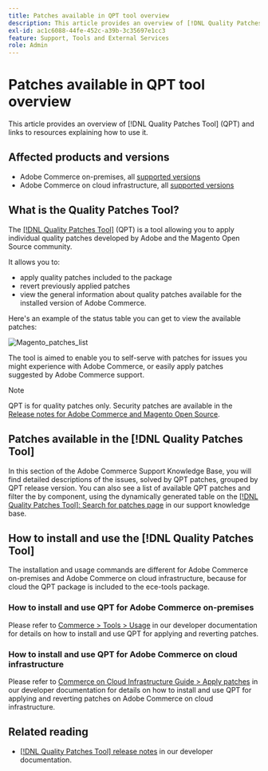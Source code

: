 ```yaml
---
title: Patches available in QPT tool overview
description: This article provides an overview of [!DNL Quality Patches Tool] (QPT) and links to resources explaining how to use it.
exl-id: ac1c6088-44fe-452c-a39b-3c35697e1cc3
feature: Support, Tools and External Services
role: Admin
---
```

# Patches available in QPT tool overview

This article provides an overview of [!DNL Quality Patches Tool] (QPT) and links to resources explaining how to use it.

## Affected products and versions

* Adobe Commerce on-premises, all [supported versions](https://www.adobe.com/content/dam/cc/en/legal/terms/enterprise/pdfs/Adobe-Commerce-Software-Lifecycle-Policy.pdf)
* Adobe Commerce on cloud infrastructure, all [supported versions](https://www.adobe.com/content/dam/cc/en/legal/terms/enterprise/pdfs/Adobe-Commerce-Software-Lifecycle-Policy.pdf)

## What is the Quality Patches Tool?

The [[!DNL Quality Patches Tool]](https://github.com/magento/quality-patches) (QPT) is a tool allowing you to apply individual quality patches developed by Adobe and the Magento Open Source community.

It allows you to:

* apply quality patches included to the package
* revert previously applied patches
* view the general information about quality patches available for the installed version of Adobe Commerce.

Here's an example of the status table you can get to view the available patches:

![Magento_patches_list](assets/status_table.png)

The tool is aimed to enable you to self-serve with patches for issues you might experience with Adobe Commerce, or easily apply patches suggested by Adobe Commerce support.

>[!NOTE]
>
>QPT is for quality patches only. Security patches are available in the [Release notes for Adobe Commerce and Magento Open Source](https://experienceleague.adobe.com/docs/commerce-operations/release/notes/overview.html).

## Patches available in the [!DNL Quality Patches Tool]

In this section of the Adobe Commerce Support Knowledge Base, you will find detailed descriptions of the issues, solved by QPT patches, grouped by QPT release version.
You can also see a list of available QPT patches and filter the by component, using the dynamically generated table on the [[!DNL Quality Patches Tool]: Search for patches page](https://experienceleague.adobe.com/tools/commerce-quality-patches/index.html) in our support knowledge base.

## How to install and use the [!DNL Quality Patches Tool]

The installation and usage commands are different for Adobe Commerce on-premises and Adobe Commerce on cloud infrastructure, because for cloud the QPT package is included to the ece-tools package.

### How to install and use QPT for Adobe Commerce on-premises

Please refer to [Commerce > Tools > Usage](https://experienceleague.adobe.com/docs/commerce-operations/tools/quality-patches-tool/usage.html) in our developer documentation for details on how to install and use QPT for applying and reverting patches.

### How to install and use QPT for Adobe Commerce on cloud infrastructure

Please refer to [Commerce on Cloud Infrastructure Guide > Apply patches](https://experienceleague.adobe.com/docs/commerce-cloud-service/user-guide/develop/upgrade/apply-patches.html) in our developer documentation for details on how to install and use QPT for applying and reverting patches on Adobe Commerce on cloud infrastructure.

## Related reading

* [[!DNL Quality Patches Tool] release notes](https://experienceleague.adobe.com/docs/commerce-operations/tools/quality-patches-tool/release-notes.html) in our developer documentation.

